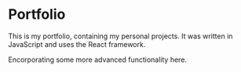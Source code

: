 # Portfolio

This is my portfolio, containing my personal projects. It was written in JavaScript and uses the React framework.

Encorporating some more advanced functionality here.

